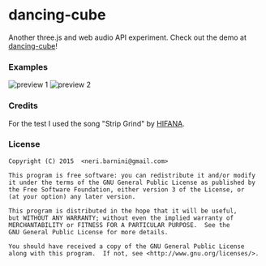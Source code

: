 # dancing-cube

Another three.js and web audio API experiment.
Check out the demo at [dancing-cube](http://dancing-cube.neribarnini.me/)!

### Examples

![preview 1](http://i.imgur.com/MIDvTSO.png)
![preview 2](http://i.imgur.com/RmLKDC3.png)

### Credits

For the test I used the song "Strip Grind" by [HIFANA](http://www.hifana.com/).

### License

```
Copyright (C) 2015  <neri.barnini@gmail.com>

This program is free software: you can redistribute it and/or modify
it under the terms of the GNU General Public License as published by
the Free Software Foundation, either version 3 of the License, or
(at your option) any later version.

This program is distributed in the hope that it will be useful,
but WITHOUT ANY WARRANTY; without even the implied warranty of
MERCHANTABILITY or FITNESS FOR A PARTICULAR PURPOSE.  See the
GNU General Public License for more details.

You should have received a copy of the GNU General Public License
along with this program.  If not, see <http://www.gnu.org/licenses/>.
```
